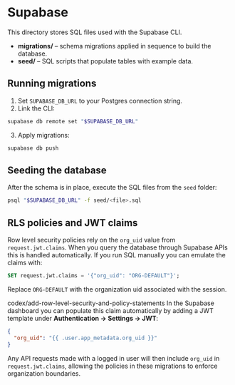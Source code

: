 # Supabase

This directory stores SQL files used with the Supabase CLI.

- **migrations/** – schema migrations applied in sequence to build the database.
- **seed/** – SQL scripts that populate tables with example data.

## Running migrations

1. Set `SUPABASE_DB_URL` to your Postgres connection string.
2. Link the CLI:

```bash
supabase db remote set "$SUPABASE_DB_URL"
```

3. Apply migrations:

```bash
supabase db push
```

## Seeding the database

After the schema is in place, execute the SQL files from the `seed` folder:

```bash
psql "$SUPABASE_DB_URL" -f seed/<file>.sql
```


## RLS policies and JWT claims

Row level security policies rely on the `org_uid` value from `request.jwt.claims`. When you query the database through Supabase APIs this is handled automatically. If you run SQL manually you can emulate the claims with:

```sql
SET request.jwt.claims = '{"org_uid": "ORG-DEFAULT"}';
```

Replace `ORG-DEFAULT` with the organization uid associated with the session.

codex/add-row-level-security-and-policy-statements
In the Supabase dashboard you can populate this claim automatically by adding a
JWT template under **Authentication → Settings → JWT**:

```json
{
  "org_uid": "{{ .user.app_metadata.org_uid }}"
}
```

Any API requests made with a logged in user will then include `org_uid` in
`request.jwt.claims`, allowing the policies in these migrations to enforce
organization boundaries.
